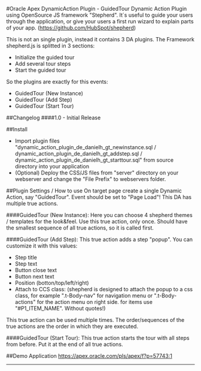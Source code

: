 #Oracle Apex DynamicAction Plugin - GuidedTour
Dynamic Action Plugin using OpenSource JS framework "Stepherd".
It´s useful to guide your users through the application, or give your users a first run wizard to explain parts of your app.
(https://github.com/HubSpot/shepherd)

This is not an single plugin, instead it contains 3 DA plugins.
The Framework shepherd.js is splitted in 3 sections:
- Initialize the guided tour
- Add several tour steps
- Start the guided tour

So the plugins are exactly for this events:
- GuidedTour (New Instance)
- GuidedTour (Add Step)
- GuidedTour (Start Tour)


##Changelog
####1.0 - Initial Release

##Install
- Import plugin files "dynamic_action_plugin_de_danielh_gt_newinstance.sql / dynamic_action_plugin_de_danielh_gt_addstep.sql / dynamic_action_plugin_de_danielh_gt_starttour.sql" from source directory into your application
- (Optional) Deploy the CSS/JS files from "server" directory on your webserver and change the "File Prefix" to webservers folder.

##Plugin Settings / How to use
On target page create a single Dynamic Action, say "GuidedTour".
Event should be set to "Page Load"!
This DA has multiple true actions.

####GuidedTour (New Instance):
Here you can choose 4 shepherd themes / templates for the look&feel.
Use this true action, only once. Should have the smallest sequence of all true actions, so it is called first. 

####GuidedTour (Add Step):
This true action adds a step "popup". You can customize it with this values:
- Step title
- Step text
- Button close text
- Button next text
- Position (botton/top/left/right)
- Attach to CCS class: (shepherd is designed to attach the popup to a css class, for example ".t-Body-nav" for navigation menu or ".t-Body-actions" for the action menu on right side. for items use "#P1_ITEM_NAME". Without quotes!)

This true action can be used multiple times. The order/sequences of the true actions are the order in which they are executed.

####GuidedTour (Start Tour):
This true action starts the tour with all steps from before. Put it at the end of all true actions.

##Demo Application
https://apex.oracle.com/pls/apex/f?p=57743:1

---

